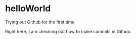 # helloWorld
Trying out Github for the first time

Right here, I am checking out how to make commits in Github.
